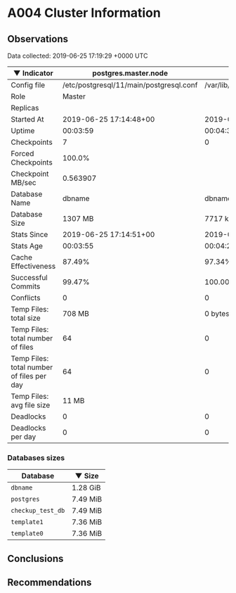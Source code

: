 # A004 Cluster Information #

## Observations ##
Data collected: 2019-06-25 17:19:29 +0000 UTC  

|&#9660;&nbsp;Indicator | postgres.master.node | postgres.replica.node |
|--------|-------|-------- |
|Config file |/etc/postgresql/11/main/postgresql.conf|/var/lib/postgresql/11/secondary/postgresql.conf|
|Role |Master|<no value>|
|Replicas ||<no value>|
|Started At |2019-06-25&nbsp;17:14:48+00|2019-06-25 17:14:55+00|
|Uptime |00:03:59|00:04:35|
|Checkpoints |7|0|
|Forced Checkpoints |100.0%|<no value>|
|Checkpoint MB/sec |0.563907|<no value>|
|Database Name |dbname|dbname|
|Database Size |1307&nbsp;MB|7717 kB|
|Stats Since |2019-06-25&nbsp;17:14:51+00|2019-06-25 17:15:01+00|
|Stats Age |00:03:55|00:04:29|
|Cache Effectiveness |87.49%|97.34%|
|Successful Commits |99.47%|100.00%|
|Conflicts |0|0|
|Temp Files: total size |708&nbsp;MB|0 bytes|
|Temp Files: total number of files |64|0|
|Temp Files: total number of files per day |64|0|
|Temp Files: avg file size |11&nbsp;MB|<no value>|
|Deadlocks |0|0|
|Deadlocks per day |0|0|


### Databases sizes ###

| Database | &#9660;&nbsp;Size |
|----------|--------|
| `dbname` | 1.28&nbsp;GiB |
| `postgres` | 7.49&nbsp;MiB |
| `checkup_test_db` | 7.49&nbsp;MiB |
| `template1` | 7.36&nbsp;MiB |
| `template0` | 7.36&nbsp;MiB |


## Conclusions ##


## Recommendations ##

